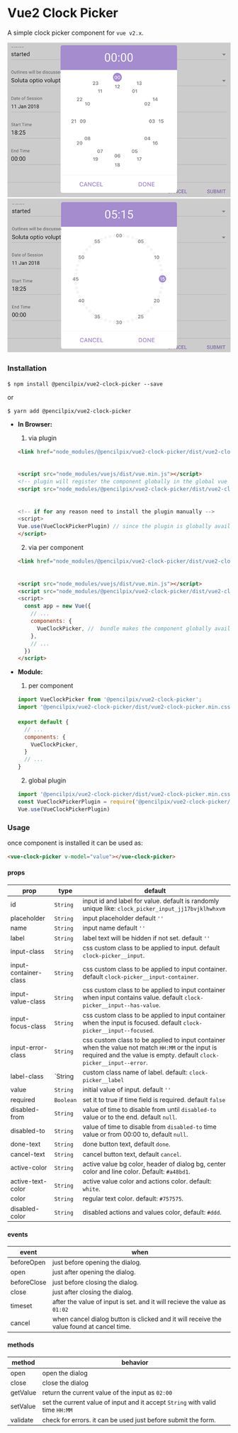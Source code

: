 # Vue2 Clock Picker

A simple clock picker component for `vue v2.x`.


![Screenshot](./screenshot.png)
![Screenshot2](./screenshot2.png)

### Installation

```
$ npm install @pencilpix/vue2-clock-picker --save
```
or

```
$ yarn add @pencilpix/vue2-clock-picker
```

  - __In Browser:__
    1. via plugin
    ```html
    <link href="node_modules/@pencilpix/vue2-clock-picker/dist/vue2-clock-picker.min.css"/>


    <script src="node_modules/vuejs/dist/vue.min.js"></script>
    <!-- plugin will register the component globally in the global vue instance -->
    <script src="node_modules/@pencilpix/vue2-clock-picker/dist/vue2-clock-picker.plugin.js">


    <!-- if for any reason need to install the plugin manually -->
    <script>
    Vue.use(VueClockPickerPlugin) // since the plugin is globally available
    </script>
    ```

    2. via per component
    ```html
    <link href="node_modules/@pencilpix/vue2-clock-picker/dist/vue2-clock-picker.min.css"/>


    <script src="node_modules/vuejs/dist/vue.min.js"></script>
    <script src="node_modules/@pencilpix/vue2-clock-picker/dist/vue2-clock-picker.js">
    <script>
      const app = new Vue({
        // ...
        components: {
          VueClockPicker, //  bundle makes the component globally available for registering
        },
        // ...
      })
    </script>
    ```

  - __Module:__
      1. per component
      ```js
      import VueClockPicker from '@pencilpix/vue2-clock-picker';
      import '@pencilpix/vue2-clock-picker/dist/vue2-clock-picker.min.css';

      export default {
        // ...
        components: {
          VueClockPicker,
        }
        // ...
      }

      ```

      2. global plugin
      ```js
      import '@pencilpix/vue2-clock-picker/dist/vue2-clock-picker.min.css';
      const VueClockPickerPlugin = require('@pencilpix/vue2-clock-picker/dist/vue2-clock-picker.plugin.js')
      Vue.use(VueClockPickerPlugin)
      ```

### Usage

once component is installed it can be used as:

```html
<vue-clock-picker v-model="value"></vue-clock-picker>
```


#### props

prop           | type         | default
---------------|--------------|-------------
id             | `String`     | input id and label for value. default is randomly unique like: `clock_picker_input_jj17bvjklhwhxvm`
placeholder    | `String`     | input placeholder default `''`
name           | `String`     | input name default `''`
label          | `String`     | label text will be hidden if not set. default `''`
input-class    | `String`     | css custom class to be applied to input. default `clock-picker__input`.
input-container-class | `String`| css custom class to be applied to input container. default `clock-picker__input-container`.
input-value-class | `String`| css custom class to be applied to input container when input contains value. default `clock-picker__input--has-value`.
input-focus-class | `String` | css custom class to be applied to input container when the input is focused. default `clock-picker__input--focused`.
input-error-class | `String` | css custom class to be applied to input container when the value not match `HH:MM` or the input is required and the value is empty. default `clock-picker__input--error`.
label-class       | `String | custom class name of label. default: `clock-picker__label`
value                 | `String` | initial value of input. default `''`
required              | `Boolean` | set it to true if time field is required. default `false`
disabled-from         | `String` | value of time to disable from until `disabled-to` value or to the end. default `null`.
disabled-to           | `String` | value of time to disable from `disabled-to` time value or from 00:00 to, default `null`.
done-text             | `String` | done button text, default `done`.
cancel-text           | `String` | cancel button text, default `cancel`.
active-color          | `String` | active value bg color, header of dialog bg, center color and line color. Default: `#a48bd1`.
active-text-color     | `String` | active value color and actions color. default: `white`.
color                 | `String` | regular text color. default: `#757575`.
disabled-color         | `String` | disabled actions and values color, default: `#ddd`.



#### events

event           | when
----------------|--------------
beforeOpen      | just before opening the dialog.
open            | just after opening the dialog.
beforeClose     | just before closing the dialog.
close           | just after closing the dialog.
timeset         | after the value of input is set. and it will recieve the value as `01:02`
cancel          | when cancel dialog button is clicked and it will receive the value found at cancel time.




#### methods

method     | behavior
-----------|-----------
open       | open the dialog
close      | close the dialog
getValue   | return the current value of the input as `02:00`
setValue   | set the current value of input and it accept `String` with valid time `HH:MM`
validate   | check for errors. it can be used just before submit the form.

